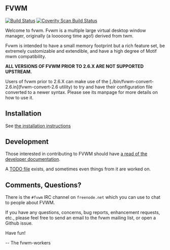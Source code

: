 FVWM
----

[![Build Status](https://travis-ci.org/fvwmorg/fvwm.svg?branch=master)](https://travis-ci.org/fvwmorg/fvwm)
<a href="https://scan.coverity.com/projects/fvwm">
  <img alt="Coverity Scan Build Status"
       src="https://scan.coverity.com/projects/10137/badge.svg"/>
</a>

Welcome to fvwm.  Fvwm is a multiple large virtual desktop window manager,
originally (a looooong time ago!) derived from twm.

Fvwm is intended to have a small memory footprint but a rich feature set, be
extremely customizable and extendible, and have a high degree of Motif mwm
compatibility.

**ALL VERSIONS OF FVWM PRIOR TO 2.6.X ARE NOT SUPPORTED UPSTREAM.**

Users of fvwm prior to 2.6.X can make use of the
[./bin/fvwm-convert-2.6.in](fvwm-convert-2.6 utility) to try and have their
configuration file converted to a newer syntax.  Please see its manpage for
more details on how to use it.

Installation
------------

See [the installation instructions](./INSTALL.md)

Development
-----------

Those interested in contributing to FVWM should have [a read of the developer
documentation](./docs/DEVELOPERS.md).

A [TODO file](./TODO.md) exists, and sometimes even things from it are worked
on.

Comments, Questions?
--------------------

There is the `#fvwm` IRC channel on `freenode.net` which you can use to chat
to people about FVWM.

If you have any questions, concerns, bug reports, enhancement requests,
etc., please feel free to send an email to the fvwm mailing list, or open a
Github issue.

Have fun!

-- The fvwm-workers
